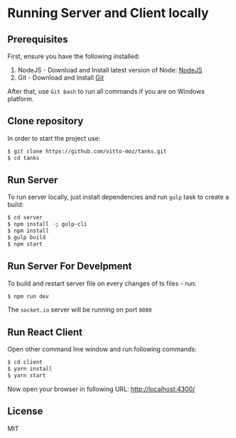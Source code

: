 # Running Server and Client locally
## Prerequisites

First, ensure you have the following installed:

1. NodeJS - Download and Install latest version of Node: [NodeJS](http://http://nodejs.org)
2. Git - Download and Install [Git](http://git-scm.com)

After that, use `Git bash` to run all commands if you are on Windows platform.

## Clone repository

In order to start the project use:

```bash
$ git clone https://github.com/vitto-moz/tanks.git
$ cd tanks
```

## Run Server

To run server locally, just install dependencies and run `gulp` task to create a build:

```bash
$ cd server
$ npm install -g gulp-cli
$ npm install
$ gulp build
$ npm start
```

## Run Server For Develpment

To build and restart server file on every changes of ts files - run:

```bash
$ npm run dev
```

The `socket.io` server will be running on port `8080`

## Run React Client

Open other command line window and run following commands:

```bash
$ cd client
$ yarn install
$ yarn start
```

Now open your browser in following URL: [http://localhost:4300/](http://localhost:4300/)

## License

MIT
